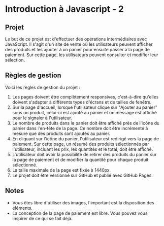 # Introduction à Javascript - 2

## Projet

Le but de ce projet est d'effectuer des opérations intermédiaires avec JavaScript. Il s'agit d'un site de vente où les utilisateurs peuvent afficher des produits et les ajouter à un panier pour ensuite passer à la page de paiement. Sur cette page, les utilisateurs peuvent consulter et modifier leur sélection.

## Règles de gestion

Voici les règles de gestion du projet :

1. Les pages doivent être complètement responsives, c'est-à-dire qu'elles doivent s'adapter à différents types d'écrans et de tailles de fenêtre.
2. Sur la page d'accueil, lorsque l'utilisateur clique sur "Ajouter au panier" sous un produit, celui-ci est ajouté au panier et un message est affiché pour le signaler à l'utilisateur.
3. Le nombre de produits dans le panier doit être affiché près de l'icône du panier dans l'en-tête de la page. Ce nombre doit être incrémenté à mesure que des produits sont ajoutés au panier.
4. En cliquant sur l'icône du panier, l'utilisateur est redirigé vers la page de paiement. Sur cette page, un résumé des produits sélectionnés par l'utilisateur, incluant les prix, les quantités et le total, doit être affiché.
5. L'utilisateur doit avoir la possibilité de retirer des produits du panier sur la page de paiement et de modifier la quantité pour chaque produit sélectionné.
6. La taille maximale de la page est fixée à 1440px.
7. Le projet doit être versionné sur GitHub et publié avec GitHub Pages.

## Notes

- Vous êtes libre d'utiliser des images, l'important est la disposition des éléments.
- La conception de la page de paiement est libre. Vous pouvez vous inspirer de ce qui se fait déjà.
